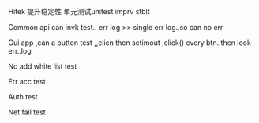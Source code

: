 Hitek 提升稳定性  单元测试unitest imprv stblt



Common api can  invk test.. err log >> single err log..so can no err 


Gui app ,can    a button test ,,clien then setimout ,click() every btn..then look err..log




No add  white list test 

Err acc test


Auth test

Net fail test



